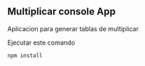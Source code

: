 ## Multiplicar console App
Aplicacion para generar tablas de multiplicar

Ejecutar este comando

```
npm install
```
